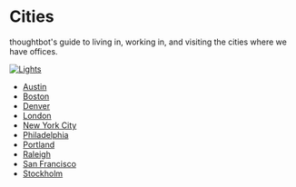 # Cities

thoughtbot's guide to living in, working in, and visiting
the cities where we have offices.

[![Lights](http://f.cl.ly/items/0j3t2T113U1M2M3j3J3b/lights.png)](http://youtu.be/dIRkowObTQM)

* [Austin](austin.md)
* [Boston](boston.md)
* [Denver](denver.md)
* [London](london.md)
* [New York City](new-york-city.md)
* [Philadelphia](philadelphia.md)
* [Portland](portland.md)
* [Raleigh](raleigh.md)
* [San Francisco](san-francisco.md)
* [Stockholm](stockholm.md)
